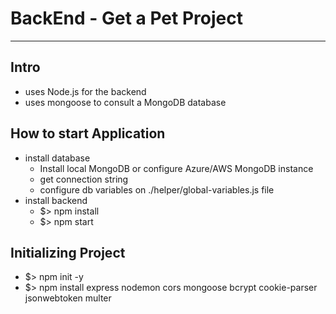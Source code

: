 # BackEnd - Get a Pet Project

---

## Intro

- uses Node.js for the backend
- uses mongoose to consult a MongoDB database

## How to start Application

- install database
  - Install local MongoDB or configure Azure/AWS MongoDB instance
  - get connection string
  - configure db variables on ./helper/global-variables.js file
- install backend
  - $> npm install
  - $> npm start

## Initializing Project

- $> npm init -y
- $> npm install express nodemon cors mongoose bcrypt cookie-parser jsonwebtoken multer
